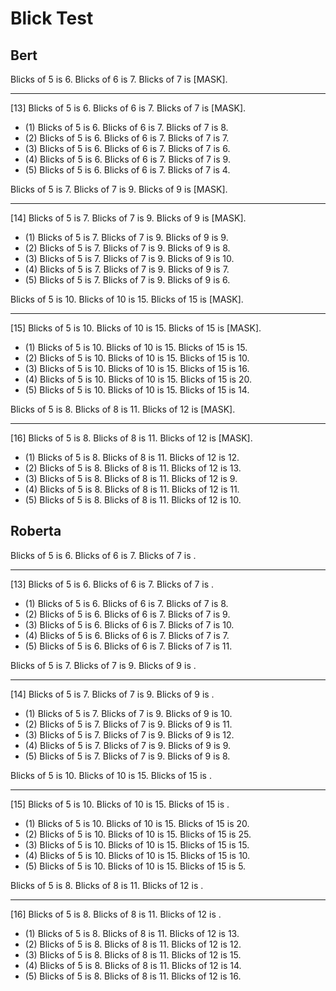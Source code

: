 # Blick Test

## Bert

Blicks of 5 is 6. Blicks of 6 is 7. Blicks of 7 is [MASK].
***********************************
[13] Blicks of 5 is 6. Blicks of 6 is 7. Blicks of 7 is [MASK].
* (1) Blicks of 5 is 6. Blicks of 6 is 7. Blicks of 7 is 8.
* (2) Blicks of 5 is 6. Blicks of 6 is 7. Blicks of 7 is 7.
* (3) Blicks of 5 is 6. Blicks of 6 is 7. Blicks of 7 is 6.
* (4) Blicks of 5 is 6. Blicks of 6 is 7. Blicks of 7 is 9.
* (5) Blicks of 5 is 6. Blicks of 6 is 7. Blicks of 7 is 4.


Blicks of 5 is 7. Blicks of 7 is 9. Blicks of 9 is [MASK].
***********************************
[14] Blicks of 5 is 7. Blicks of 7 is 9. Blicks of 9 is [MASK].
* (1) Blicks of 5 is 7. Blicks of 7 is 9. Blicks of 9 is 9.
* (2) Blicks of 5 is 7. Blicks of 7 is 9. Blicks of 9 is 8.
* (3) Blicks of 5 is 7. Blicks of 7 is 9. Blicks of 9 is 10.
* (4) Blicks of 5 is 7. Blicks of 7 is 9. Blicks of 9 is 7.
* (5) Blicks of 5 is 7. Blicks of 7 is 9. Blicks of 9 is 6.


Blicks of 5 is 10. Blicks of 10 is 15. Blicks of 15 is [MASK].
***********************************
[15] Blicks of 5 is 10. Blicks of 10 is 15. Blicks of 15 is [MASK].
* (1) Blicks of 5 is 10. Blicks of 10 is 15. Blicks of 15 is 15.
* (2) Blicks of 5 is 10. Blicks of 10 is 15. Blicks of 15 is 10.
* (3) Blicks of 5 is 10. Blicks of 10 is 15. Blicks of 15 is 16.
* (4) Blicks of 5 is 10. Blicks of 10 is 15. Blicks of 15 is 20.
* (5) Blicks of 5 is 10. Blicks of 10 is 15. Blicks of 15 is 14.


Blicks of 5 is 8. Blicks of 8 is 11. Blicks of 12 is [MASK].
***********************************
[16] Blicks of 5 is 8. Blicks of 8 is 11. Blicks of 12 is [MASK].
* (1) Blicks of 5 is 8. Blicks of 8 is 11. Blicks of 12 is 12.
* (2) Blicks of 5 is 8. Blicks of 8 is 11. Blicks of 12 is 13.
* (3) Blicks of 5 is 8. Blicks of 8 is 11. Blicks of 12 is 9.
* (4) Blicks of 5 is 8. Blicks of 8 is 11. Blicks of 12 is 11.
* (5) Blicks of 5 is 8. Blicks of 8 is 11. Blicks of 12 is 10.

## Roberta

Blicks of 5 is 6. Blicks of 6 is 7. Blicks of 7 is <mask>.
***********************************
[13] Blicks of 5 is 6. Blicks of 6 is 7. Blicks of 7 is <mask>.
* (1) Blicks of 5 is 6. Blicks of 6 is 7. Blicks of 7 is 8.
* (2) Blicks of 5 is 6. Blicks of 6 is 7. Blicks of 7 is 9.
* (3) Blicks of 5 is 6. Blicks of 6 is 7. Blicks of 7 is 10.
* (4) Blicks of 5 is 6. Blicks of 6 is 7. Blicks of 7 is 7.
* (5) Blicks of 5 is 6. Blicks of 6 is 7. Blicks of 7 is 11.


Blicks of 5 is 7. Blicks of 7 is 9. Blicks of 9 is <mask>.
***********************************
[14] Blicks of 5 is 7. Blicks of 7 is 9. Blicks of 9 is <mask>.
* (1) Blicks of 5 is 7. Blicks of 7 is 9. Blicks of 9 is 10.
* (2) Blicks of 5 is 7. Blicks of 7 is 9. Blicks of 9 is 11.
* (3) Blicks of 5 is 7. Blicks of 7 is 9. Blicks of 9 is 12.
* (4) Blicks of 5 is 7. Blicks of 7 is 9. Blicks of 9 is 9.
* (5) Blicks of 5 is 7. Blicks of 7 is 9. Blicks of 9 is 8.


Blicks of 5 is 10. Blicks of 10 is 15. Blicks of 15 is <mask>.
***********************************
[15] Blicks of 5 is 10. Blicks of 10 is 15. Blicks of 15 is <mask>.
* (1) Blicks of 5 is 10. Blicks of 10 is 15. Blicks of 15 is 20.
* (2) Blicks of 5 is 10. Blicks of 10 is 15. Blicks of 15 is 25.
* (3) Blicks of 5 is 10. Blicks of 10 is 15. Blicks of 15 is 15.
* (4) Blicks of 5 is 10. Blicks of 10 is 15. Blicks of 15 is 10.
* (5) Blicks of 5 is 10. Blicks of 10 is 15. Blicks of 15 is 5.


Blicks of 5 is 8. Blicks of 8 is 11. Blicks of 12 is <mask>.
***********************************
[16] Blicks of 5 is 8. Blicks of 8 is 11. Blicks of 12 is <mask>.
* (1) Blicks of 5 is 8. Blicks of 8 is 11. Blicks of 12 is 13.
* (2) Blicks of 5 is 8. Blicks of 8 is 11. Blicks of 12 is 12.
* (3) Blicks of 5 is 8. Blicks of 8 is 11. Blicks of 12 is 15.
* (4) Blicks of 5 is 8. Blicks of 8 is 11. Blicks of 12 is 14.
* (5) Blicks of 5 is 8. Blicks of 8 is 11. Blicks of 12 is 16.
